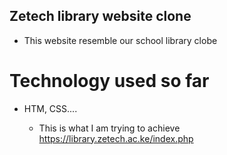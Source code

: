 ## Zetech library website clone
- This website resemble our school library clobe

# Technology used so far
- HTM, CSS....

  - This is what I am trying to achieve
https://library.zetech.ac.ke/index.php
